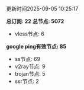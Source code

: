 更新时间2025-09-05 10:25:17

**总订阅: 22**
**总节点: 5072**
- vless节点: 6

**google ping有效节点: 85**
- ss节点: 69
- v2ray节点: 9
- trojan节点: 5
- ssr节点: 2
